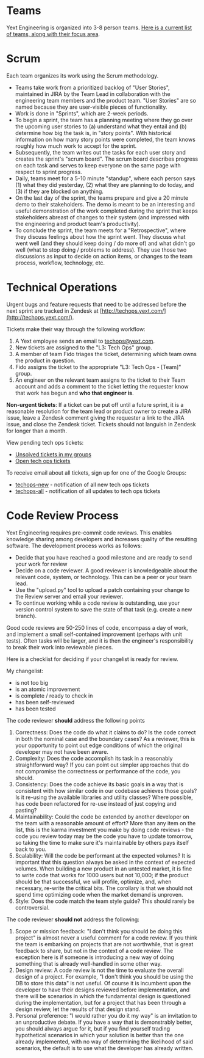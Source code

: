 <!--
{
"name" : "development-workflow",
"version" : "0.1",
"title" : "Yext Development Workflow",
"description": "Learn how we work together.",
"freshnessDate" : 2015-06-01,
"homepage" : "https://sites.google.com/a/yext.com/engineering/orientation/development-workflow",
"license" : "All Rights Reserved"
}
-->

<!-- @section -->

# Teams

Yext Engineering is organized into 3-8 person teams.  [Here is a current list of teams, along with their focus area](https://sites.google.com/a/yext.com/engineering/teams).

<!-- @section -->

# Scrum

Each team organizes its work using the Scrum methodology.

* Teams take work from a prioritized backlog of "User Stories", maintained in JIRA by the Team Lead in collaboration with the engineering team members and the product team.  "User Stories" are so named because they are user-visible pieces of functionality.
* Work is done in "Sprints", which are 2-week periods.
* To begin a sprint, the team has a planning meeting where they go over the upcoming user stories to (a) understand what they entail and (b) determine how big the task is, in "story points".  With historical information on how many story points were completed, the team knows roughly how much work to accept for the sprint.
* Subsequently, the team writes out the tasks for each user story and creates the sprint's "scrum board".  The scrum board describes progress on each task and serves to keep everyone on the same page with respect to sprint progress.
* Daily, teams meet for a 5-10 minute "standup", where each person says (1) what they did yesterday, (2) what they are planning to do today, and (3) if they are blocked on anything.
* On the last day of the sprint, the teams prepare and give a 20 minute demo to their stakeholders.  The demo is meant to be an interesting and useful demonstration of the work completed during the sprint that keeps stakeholders abreast of changes to their system (and impressed with the engineering and product team's productivity).
* To conclude the sprint, the team meets for a "Retrospective", where they discuss feelings about how the sprint went.  They discuss what went well (and they should keep doing / do more of) and what didn't go well (what to stop doing / problems to address).  They use those two discussions as input to decide on action items, or changes to the team process, workflow, technology, etc.

<!-- @section -->

# Technical Operations

Urgent bugs and feature requests that need to be addressed before the next sprint are tracked in Zendesk at [http://techops.yext.com/](http://techops.yext.com/).

Tickets make their way through the following workflow:

1. A Yext employee sends an email to techops@yext.com.
2. New tickets are assigned to the "L3: Tech Ops" group.
3. A member of team Fido triages the ticket, determining which team owns the product in question.
4. Fido assigns the ticket to the appropriate "L3: Tech Ops - [Team]" group.
5. An engineer on the relevant team assigns to the ticket to their Team account and adds a comment to the ticket letting the requester know that work has begun and **who that engineer is**.

**Non-urgent tickets**: If a ticket can be put off until a future sprint, it is a reasonable resolution for the team lead or product owner to create a JIRA issue, leave a Zendesk comment giving the requester a link to the JIRA issue, and close the Zendesk ticket. Tickets should not languish in Zendesk for longer than a month.

View pending tech ops tickets:

* [Unsolved tickets in my groups](http://www.google.com/url?q=http%3A%2F%2Ftechops.yext.com%2Frules%2F22493702&sa=D&sntz=1&usg=AFrqEzfxAjbKY1Wfz6kVcrGICvmi5CvN_w)
* [Open tech ops tickets](http://www.google.com/url?q=http%3A%2F%2Ftechops.yext.com%2Frules%2F33747236&sa=D&sntz=1&usg=AFrqEzfgYkTFkRsZg3KsUoZ1X44JDKWF0A)

<!-- @task, "text" : "Review some tickets." -->

To receive email about all tickets, sign up for one of the Google Groups:

* [techops-new](https://groups.google.com/a/yext.com/d/forum/techops-new-pub) - notification of all new tech ops tickets
* [techops-all](https://groups.google.com/a/yext.com/d/forum/techops-all-pub) - notification of all updates to tech ops tickets

<!-- @section -->

# Code Review Process

Yext Engineering requires pre-commit code reviews. This enables knowledge sharing among developers and increases quality of the resulting software.  The development process works as follows:

* Decide that you have reached a good milestone and are ready to send your work for review
* Decide on a code reviewer. A good reviewer is knowledgeable about the relevant code, system, or technology. This can be a peer or your team lead.
* Use the "upload.py" tool to upload a patch containing your change to the Review server and email your reviewer.
* To continue working while a code review is outstanding, use your version control system to save the state of that task (e.g. create a new branch).  


Good code reviews are 50-250 lines of code, encompass a day of work, and implement a small self-contained improvement (perhaps with unit tests).  Often tasks will be larger, and it is then the engineer's responsibility to break their work into reviewable pieces.  

Here is a checklist for deciding if your changelist is ready for review.

My changelist:

* is not too big
* is an atomic improvement
* is complete / ready to check in
* has been self-reviewed
* has been tested

<!-- @task, "hasDeliverable" : true, "text" : "Find an earlier code submission and check if it fulfils the changelist criteria. Write short comments about the changelist and submit them here."-->


The code reviewer **should** address the following points

1. Correctness: Does the code do what it claims to do? Is the code correct in both the nominal case and the boundary cases? As a reviewer, this is your opportunity to point out edge conditions of which the original developer may not have been aware.
2. Complexity: Does the code accomplish its task in a reasonably straightforward way? If you can point out simpler approaches that do not compromise the correctness or performance of the code, you should.
3. Consistency: Does the code achieve its basic goals in a way that is consistent with how similar code in our codebase achieves those goals? Is it re-using the available libraries and utility classes? Where possible, has code been refactored for re-use instead of just copying and pasting?
4. Maintainability: Could the code be extended by another developer on the team with a reasonable amount of effort? More than any item on the list, this is the karma investment you make by doing code reviews - the code you review today may be the code you have to update tomorrow, so taking the time to make sure it's maintainable by others pays itself back to you.
5. Scalability: Will the code be performant at the expected volumes? It is important that this question always be asked in the context of expected volumes. When building a new product in an untested market, it is fine to write code that works for 1000 users but not 10,000; if the product should be that successful, we will profile, optimize, and, when necessary, re-write the critical bits. The corollary is that we should not spend time optimizing code when the market demand is unproven.
6. Style: Does the code match the team style guide? This should rarely be controversial.

<!-- @task, "hasDeliverable" : true, "text" : "Write a short code review for the submission you chose in the previous task and submit the review here."-->

The code reviewer **should not** address the following:

1. Scope or mission feedback: "I don't think you should be doing this project" is almost never a useful comment for a code review. If you think the team is embarking on projects that are not worthwhile, that is great feedback to share, but not in the context of a code review. The exception here is if someone is introducing a new way of doing something that is already well-handled in some other way.
2. Design review: A code review is not the time to evaluate the overall design of a project. For example, "I don't think you should be using the DB to store this data" is not useful. Of course it is incumbent upon the developer to have their designs reviewed before implementation, and there will be scenarios in which the fundamental design is questioned during the implementation, but for a project that has been through a design review, let the results of that design stand.
3. Personal preference: "I would rather you do it my way" is an invitation to an unproductive debate. If you have a way that is demonstrably better, you should always argue for it, but if you find yourself trading hypothetical scenarios in which your solution is better than the one already implemented, with no way of determining the likelihood of said scenarios, the default is to use what the developer has already written.

